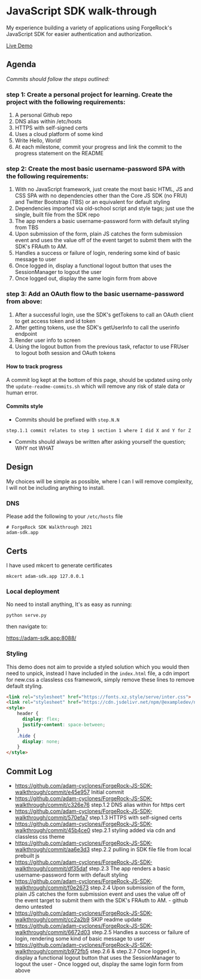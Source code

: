 # JavaScript SDK walk-through
My experience building a variety of applications using ForgeRock's JavaScript SDK for easier authentication and authorization.

[Live Demo](https://adam-cyclones.github.io/ForgeRock-JS-SDK-walkthrough/index.html)

## Agenda
_Commits should follow the steps outlined:_
### step 1: Create a personal project for learning. Create the project with the following requirements:
1. A personal Github repo
2. DNS alias within /etc/hosts
3. HTTPS with self-signed certs
4. Uses a cloud platform of some kind
5. Write Hello, World!
6. At each milestone, commit your progress and link the commit to the progress statement on the README
### step 2: Create the most basic username-password SPA with the following requirements:
1. With no JavaScript framework, just create the most basic HTML, JS and CSS SPA with no dependencies other than the Core JS SDK (no FRUI) and Twitter Bootstrap (TBS) or an equivalent for default styling
2. Dependencies imported via old-school script and style tags; just use the single, built file from the SDK repo
3. The app renders a basic username-password form with default styling from TBS
4. Upon submission of the form, plain JS catches the form submission event and uses the value off of the event target to submit them with the SDK's FRAuth to AM.
5. Handles a success or failure of login, rendering some kind of basic message to user
6. Once logged in, display a functional logout button that uses the SessionManager to logout the user
7. Once logged out, display the same login form from above
### step 3: Add an OAuth flow to the basic username-password from above:
1. After a successful login, use the SDK's getTokens to call an OAuth client to get access token and id token
2. After getting tokens, use the SDK's getUserInfo to call the userinfo endpoint
3. Render user info to screen
4. Using the logout button from the previous task, refactor to use FRUser to logout both session and OAuth tokens

#### How to track progress
A commit log kept at the bottom of this page, should be updated using only the `update-readme-commits.sh` which will remove any risk of
stale data or human error. 

#### Commits style
- Commits should be prefixed with `step.N.N` 
```
step.1.1 commit relates to step 1 section 1 where I did X and Y for Z
```
- Commits should always be written after asking yourself the question; WHY not WHAT

## Design
My choices will be simple as possible, where I can I will remove complexity, I will not be including anything to install.

### DNS
Please add the following to your `/etc/hosts` file
```
# ForgeRock SDK Walkthrough 2021
adam-sdk.app
```

## Certs
I have used mkcert to generate certificates
```
mkcert adam-sdk.app 127.0.0.1
```

### Local deployment
No need to install anything, It's as easy as running:
```
python serve.py
```

then navigate to:

https://adam-sdk.app:8088/

### Styling
This demo does not aim to provide a styled solution which you would then need to unpick, instead I have included in the 
`index.html` file, a cdn import for new.css a classless css framework, simply remove these lines to remove default styling.
``` html
<link rel="stylesheet" href="https://fonts.xz.style/serve/inter.css">
<link rel="stylesheet" href="https://cdn.jsdelivr.net/npm/@exampledev/new.css@1.1.2/new.min.css">
<style>
    header {
      display: flex;
      justify-content: space-between;
    }
    .hide {
      display: none;
    }
</style>
```

## Commit Log
- https://github.com/adam-cyclones/ForgeRock-JS-SDK-walkthrough/commit/e45e957 Initial commit
- https://github.com/adam-cyclones/ForgeRock-JS-SDK-walkthrough/commit/c326e76 step.1.2 DNS alias within  for https cert
- https://github.com/adam-cyclones/ForgeRock-JS-SDK-walkthrough/commit/570efa7 step.1.3 HTTPS with self-signed certs
- https://github.com/adam-cyclones/ForgeRock-JS-SDK-walkthrough/commit/45b4ce0 step.2.1 styling added via cdn and classless css theme
- https://github.com/adam-cyclones/ForgeRock-JS-SDK-walkthrough/commit/aa6e3d3 step.2.2 pulling in SDK file file from local prebuilt js
- https://github.com/adam-cyclones/ForgeRock-JS-SDK-walkthrough/commit/df35daf step.2.3 The app renders a basic username-password form with default styling
- https://github.com/adam-cyclones/ForgeRock-JS-SDK-walkthrough/commit/f0e2673 step.2.4 Upon submission of the form, plain JS catches the form submission event and uses the value off of the event target to submit them with the SDK's FRAuth to AM. - github demo untested
- https://github.com/adam-cyclones/ForgeRock-JS-SDK-walkthrough/commit/cc2a2b9 SKIP readme update
- https://github.com/adam-cyclones/ForgeRock-JS-SDK-walkthrough/commit/6672d03 step.2.5 Handles a success or failure of login, rendering some kind of basic message to user
- https://github.com/adam-cyclones/ForgeRock-JS-SDK-walkthrough/commit/b972fb5 step.2.6 & step.2.7 Once logged in, display a functional logout button that uses the SessionManager to logout the user - Once logged out, display the same login form from above
